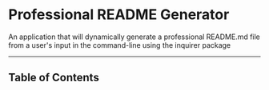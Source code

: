 # Professional README Generator
An application that will dynamically generate a professional README.md file from a user's input in the command-line using the inquirer package
 ***
  
  ## Table of Contents